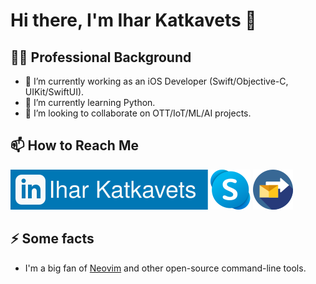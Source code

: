 # Hi there, I'm Ihar Katkavets 👋

## 👨‍💻 Professional Background
- 💼 I’m currently working as an iOS Developer (Swift/Objective-C, UIKit/SwiftUI).
- 🌱 I’m currently learning Python.
- 👯 I’m looking to collaborate on OTT/IoT/ML/AI projects.

## 📫 How to Reach Me
[<img src="linkedin.svg">](https://www.linkedin.com/in/iharkatkavets/)
[<img src="skype.svg">](https://join.skype.com/invite/cpKHDPyZysUE)
[<img src="email.svg">](mailto:job4ihar@gmail.com?subject=[Job%20Offer]%20Source%20GitHub)

## ⚡ Some facts
- I'm a big fan of [Neovim](https://github.com/neovim/neovim) and other open-source command-line tools.


